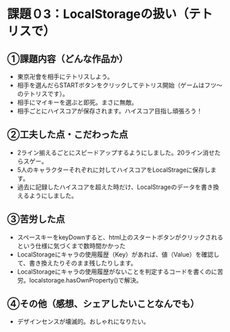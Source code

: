 # 課題０3：LocalStorageの扱い（テトリスで）
## ①課題内容（どんな作品か）
- 東京卍會を相手にテトリスしよう。
- 相手を選んだらSTARTボタンをクリックしてテトリス開始（ゲームはフツ〜のテトリスです）。
- 相手にマイキーを選ぶと即死。まさに無敵。
- 相手ごとにハイスコアが保存されます。ハイスコア目指し頑張ろう！

## ②工夫した点・こだわった点
- 2ライン揃えるごとにスピードアップするようにしました。20ライン消せたらスゲー。
- 5人のキャラクターそれぞれに対してハイスコアをLocalStrageに保存します。
- 過去に記録したハイスコアを超えた時だけ、LocalStrageのデータを書き換えるようにしました。

## ③苦労した点
- スペースキーをkeyDownすると、html上のスタートボタンがクリックされるという仕様に気づくまで数時間かかった
- LocalStorageにキャラの使用履歴（Key）があれば、値（Value）を確認して、書き換えたりそのまま残したりします。
- LocalStorageにキャラの使用履歴がないことを判定するコードを書くのに苦労。localstorage.hasOwnProperty()で解決。

## ④その他（感想、シェアしたいことなんでも）
- デザインセンスが壊滅的。おしゃれになりたい。
